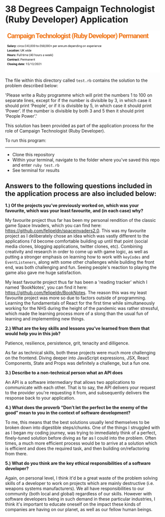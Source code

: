 # 38 Degrees Campaign Technologist (Ruby Developer) Application

![alt text](/CampaignTechnologist.png)

The file within this directory called `test.rb` contains the solution to the problem described below:

'Please write a Ruby programme which will print the numbers 1 to 100 on separate lines, except for if the number is divisible by 3, in which case it should print ‘People’, or if it is divisible by 5, in which case it should print ‘Power’. If the number is divisible by both 3 and 5 then it should print ‘People Power’.'

This solution has been provided as part of the application process for the role of Campaign Technologist (Ruby Developer).

To run this program: 
***

* Clone this repository
* Within your terminal, navigate to the folder where you've saved this repo and enter `ruby test.rb`
* See terminal for results

## Answers to the following questions included in the application process are also included below:

**1.) Of the projects you’ve previously worked on, which was your favourite, which was your least favourite, and (in each case) why?**

My favourite project thus far has been my personal rendition of the classic game Space Invaders, which you can find here: https://github.com/felipeldn/spaceinvaders2.0. This was my favourite project as I deliberately chose an idea which was vastly different to the applications I'd become comfortable building up until that point (social media clones, blogging applications, twitter clones, etc). Combining creativity and research in order to come up with game logic, as well as putting a stronger emphasis on learning how to work with `keyCodes` and `EventListeners`, along with some other challenges while building the front end, was both challenging and fun. Seeing people's reaction to playing the game also gave me huge satisfaction.

My least favourite project thus far has been a 'reading tracker' which I named 'BookNotes', you can find it here: https://github.com/felipeldn/BookNotes. The reason this was my least favourite project was more so due to factors outside of programming. Learning the fundamentals of React for the first time while simultaneously working for the NHS during the height of the pandemic was rather stressful, which made the learning process more of a slong than the usual fun of learning and implememting new things.  

**2.) What are the key skills and lessons you’ve learned from them that would help you in this job?**

Patience, resilience, persistence, grit, tenacity and dilligence.

As far as technical skills, both these projects were much more challenging on the frontend. Diving deeper into JavaScript expressions, JSX, React Components, State and Props was definitely a challenge, but a fun one. 

**3.) Describe to a non-technical person what an API does**

An API is a software intermediary that allows two applications to communicate with each other. That is to say, the API delivers your request to the provider you're requesting it from, and subsequently delivers the response back to your application.

**4.) What does the proverb “Don’t let the perfect be the enemy of the good” mean to you in the context of software development?**

To me, this means that the best solutions usually lend themselves to be broken down into digestible steps/chunks. One of the things I struggled with as I began my coding journey, was trying to immediately think of a perfect, finely-tuned solution before diving as far as I could into the problem. Often times, a much more efficient process would be to arrive at a solution which is efficient and does the required task, and then building on/refactoring from there. 

**5.) What do you think are the key ethical responsibilities of a software developer?**

Again, on personal level, I think it'd be a great waste of the problem solving skills of a developer to work on projects which are mainly destructive (i.e. weapons systems manufacturers). We all have responsibilities to our community (both local and global) regardless of our skills. However with software developers being in such demand in these particular industries, I think it's important to educate oneself on the impact these kinds of companies are having on our planet, as well as our fellow human beings. 